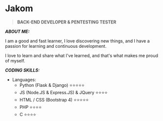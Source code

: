 # Jakom

> **BACK-END DEVELOPER & PENTESTING TESTER**

***ABOUT ME:***

I am a good and fast learner, I love discovering new things, and I have a passion for learning and continuous development.

I love to learn and share what I've learned, and that's what makes me proud of myself.

***CODING SKILLS:***

- Languages:
    - Python (Flask & Django) ⭐⭐⭐⭐⭐
    - JS (Node.JS & Express.JS) & JQuery ⭐⭐⭐⭐
    - HTML / CSS (Bootstrap 4) ⭐⭐⭐⭐⭐
    - PHP ⭐⭐⭐⭐
    - C ⭐⭐⭐⭐
